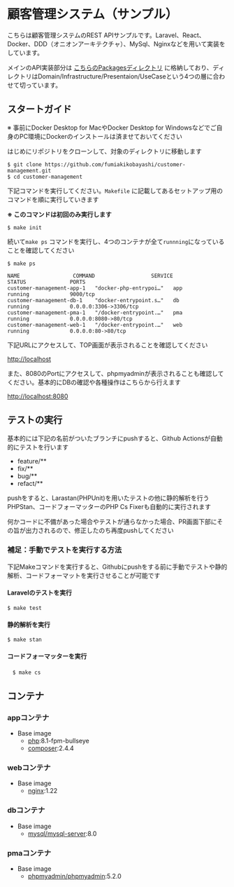 # 顧客管理システム（サンプル）
こちらは顧客管理システムのREST APIサンプルです。Laravel、React、Docker、DDD（オニオンアーキテクチャ）、MySql、Nginxなどを用いて実装をしています。

メインのAPI実装部分は [こちらのPackagesディレクトリ](https://github.com/fumiakikobayashi/customer-management/tree/main/src/backend/app/Packages) に格納しており、ディレクトリはDomain/Infrastructure/Presentaion/UseCaseという4つの層に合わせて切っています。

## スタートガイド
※ 事前にDocker Desktop for MacやDocker Desktop for Windowsなどでご自身のPC環境にDockerのインストールは済ませておいてください

はじめにリポジトリをクローンして、対象のディレクトリに移動します
```
$ git clone https://github.com/fumiakikobayashi/customer-management.git
$ cd customer-management
```
下記コマンドを実行してください。`Makefile` に記載してあるセットアップ用のコマンドを順に実行していきます

**※ このコマンドは初回のみ実行します**
```
$ make init
```
続いて`make ps` コマンドを実行し、4つのコンテナが全て`runnning`になっていることを確認してください
```
$ make ps

NAME                 COMMAND                  SERVICE             STATUS              PORTS
customer-management-app-1   "docker-php-entrypoi…"   app                 running             9000/tcp
customer-management-db-1    "docker-entrypoint.s…"   db                  running             0.0.0.0:3306->3306/tcp
customer-management-pma-1   "/docker-entrypoint.…"   pma                 running             0.0.0.0:8080->80/tcp
customer-management-web-1   "/docker-entrypoint.…"   web                 running             0.0.0.0:80->80/tcp

```
下記URLにアクセスして、TOP画面が表示されることを確認してください

[http://localhost](http://localhost/)

また、8080のPortにアクセスして、phpmyadminが表示されることも確認してください。基本的にDBの確認や各種操作はこちらから行えます

[http://localhost:8080](http://localhost:8080)

## テストの実行
基本的には下記の名前がついたブランチにpushすると、Github Actionsが自動的にテストを行います
- feature/**
- fix/**
- bug/**  
- refact/**

pushをすると、Larastan(PHPUnit)を用いたテストの他に静的解析を行うPHPStan、コードフォーマッターのPHP Cs Fixerも自動的に実行されます

何かコードに不備があった場合やテストが通らなかった場合、PR画面下部にその旨が出力されるので、修正したのち再度pushしてください

### 補足：手動でテストを実行する方法
下記Makeコマンドを実行すると、Githubにpushをする前に手動でテストや静的解析、コードフォーマットを実行させることが可能です

#### Laravelのテストを実行
```
$ make test 
```
#### 静的解析を実行
```
$ make stan
```
#### コードフォーマッターを実行
```
　$ make cs
```
## コンテナ
### appコンテナ
- Base image
  -  [php](https://hub.docker.com/_/php):8.1-fpm-bullseye
  -  [composer](https://hub.docker.com/_/composer):2.4.4

### webコンテナ
- Base image
  - [nginx](https://hub.docker.com/_/nginx):1.22

### dbコンテナ
- Base image
  - [mysql/mysql-server](https://hub.docker.com/r/mysql/mysql-server):8.0

### pmaコンテナ
- Base image
  - [phpmyadmin/phpmyadmin](https://hub.docker.com/_/phpmyadmin):5.2.0
